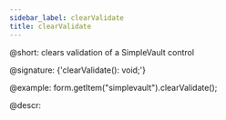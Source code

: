```yaml
---
sidebar_label: clearValidate
title: clearValidate
---          
```


@short: clears validation of a SimpleVault control

@signature: {'clearValidate(): void;'}

@example:
form.getItem("simplevault").clearValidate();

@descr:

